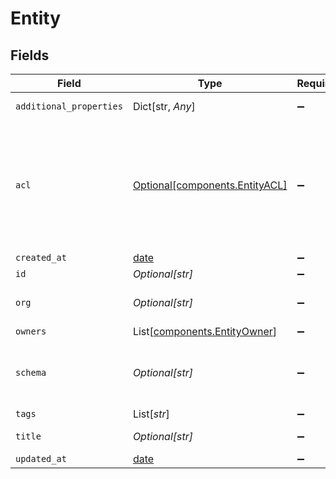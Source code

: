 # Entity


## Fields

| Field                                                                                      | Type                                                                                       | Required                                                                                   | Description                                                                                | Example                                                                                    |
| ------------------------------------------------------------------------------------------ | ------------------------------------------------------------------------------------------ | ------------------------------------------------------------------------------------------ | ------------------------------------------------------------------------------------------ | ------------------------------------------------------------------------------------------ |
| `additional_properties`                                                                    | Dict[str, *Any*]                                                                           | :heavy_minus_sign:                                                                         | N/A                                                                                        | [object Object]                                                                            |
| `acl`                                                                                      | [Optional[components.EntityACL]](../../models/shared/entityacl.md)                         | :heavy_minus_sign:                                                                         | Access control list (ACL) for an entity. Defines sharing access to external orgs or users. |                                                                                            |
| `created_at`                                                                               | [date](https://docs.python.org/3/library/datetime.html#date-objects)                       | :heavy_minus_sign:                                                                         | N/A                                                                                        |                                                                                            |
| `id`                                                                                       | *Optional[str]*                                                                            | :heavy_minus_sign:                                                                         | N/A                                                                                        |                                                                                            |
| `org`                                                                                      | *Optional[str]*                                                                            | :heavy_minus_sign:                                                                         | Organization Id the entity belongs to                                                      |                                                                                            |
| `owners`                                                                                   | List[[components.EntityOwner](../../models/shared/entityowner.md)]                         | :heavy_minus_sign:                                                                         | N/A                                                                                        |                                                                                            |
| `schema`                                                                                   | *Optional[str]*                                                                            | :heavy_minus_sign:                                                                         | URL-friendly identifier for the entity schema                                              | contact                                                                                    |
| `tags`                                                                                     | List[*str*]                                                                                | :heavy_minus_sign:                                                                         | N/A                                                                                        |                                                                                            |
| `title`                                                                                    | *Optional[str]*                                                                            | :heavy_minus_sign:                                                                         | Title of entity                                                                            |                                                                                            |
| `updated_at`                                                                               | [date](https://docs.python.org/3/library/datetime.html#date-objects)                       | :heavy_minus_sign:                                                                         | N/A                                                                                        |                                                                                            |